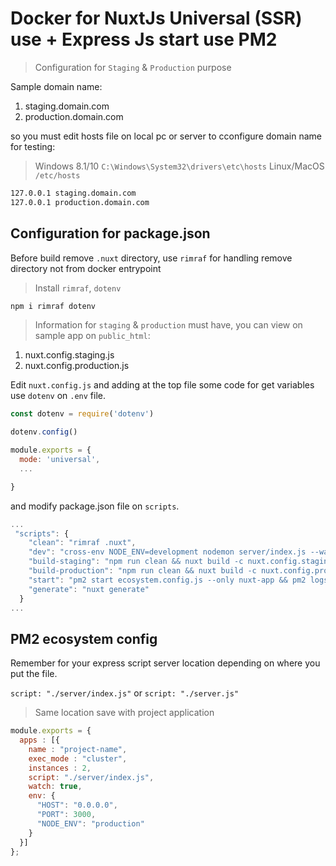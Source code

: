 # Docker for NuxtJs Universal (SSR) use + Express Js start use PM2

> Configuration for `Staging` & `Production` purpose



Sample domain name:

1. staging.domain.com
2. production.domain.com

so you must edit hosts file on local pc or server to cconfigure domain name for testing:

> Windows 8.1/10 `C:\Windows\System32\drivers\etc\hosts`
> Linux/MacOS `/etc/hosts`

``` bash
127.0.0.1 staging.domain.com
127.0.0.1 production.domain.com
```

## Configuration for package.json

Before build remove `.nuxt` directory, use `rimraf` for handling remove directory not from docker entrypoint

> Install `rimraf`, `dotenv`

``` bash
npm i rimraf dotenv
```

> Information for `staging` & `production` must have, you can view on sample app on `public_html`:

1. nuxt.config.staging.js
2. nuxt.config.production.js

Edit `nuxt.config.js` and adding at the top file some code for get variables use `dotenv` on `.env` file.

``` javascript
const dotenv = require('dotenv')

dotenv.config()

module.exports = {
  mode: 'universal',
  ...

}
```

and modify package.json file on `scripts`.

``` javascript
...
 "scripts": {
    "clean": "rimraf .nuxt",
    "dev": "cross-env NODE_ENV=development nodemon server/index.js --watch server",
    "build-staging": "npm run clean && nuxt build -c nuxt.config.staging.js",
    "build-production": "npm run clean && nuxt build -c nuxt.config.production.js",
    "start": "pm2 start ecosystem.config.js --only nuxt-app && pm2 logs",
    "generate": "nuxt generate"
  }
...
```

## PM2 ecosystem config

Remember for your express script server location depending on where you put the file.

`script: "./server/index.js"` or `script: "./server.js"`

> Same location save with project application

``` javascript
module.exports = {
  apps : [{
    name : "project-name",
    exec_mode : "cluster",
    instances : 2,
    script: "./server/index.js",
    watch: true,
    env: {
      "HOST": "0.0.0.0",
      "PORT": 3000,
      "NODE_ENV": "production"
    }
  }]
};
```
